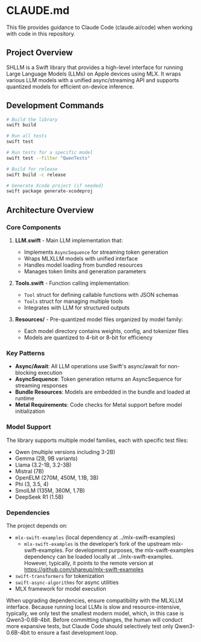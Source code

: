 # CLAUDE.md

This file provides guidance to Claude Code (claude.ai/code) when working with code in this repository.

## Project Overview

SHLLM is a Swift library that provides a high-level interface for running Large Language Models (LLMs) on Apple devices using MLX. It wraps various LLM models with a unified async/streaming API and supports quantized models for efficient on-device inference.

## Development Commands

```bash
# Build the library
swift build

# Run all tests
swift test

# Run tests for a specific model
swift test --filter "QwenTests"

# Build for release
swift build -c release

# Generate Xcode project (if needed)
swift package generate-xcodeproj
```

## Architecture Overview

### Core Components

1. **LLM.swift** - Main LLM implementation that:
   - Implements `AsyncSequence` for streaming token generation
   - Wraps MLXLLM models with unified interface
   - Handles model loading from bundled resources
   - Manages token limits and generation parameters

2. **Tools.swift** - Function calling implementation:
   - `Tool` struct for defining callable functions with JSON schemas
   - `Tools` struct for managing multiple tools
   - Integrates with LLM for structured outputs

3. **Resources/** - Pre-quantized model files organized by model family:
   - Each model directory contains weights, config, and tokenizer files
   - Models are quantized to 4-bit or 8-bit for efficiency

### Key Patterns

- **Async/Await**: All LLM operations use Swift's async/await for non-blocking execution
- **AsyncSequence**: Token generation returns an AsyncSequence for streaming responses
- **Bundle Resources**: Models are embedded in the bundle and loaded at runtime
- **Metal Requirements**: Code checks for Metal support before model initialization

### Model Support

The library supports multiple model families, each with specific test files:

- Qwen (multiple versions including 3-2B)
- Gemma (2B, 9B variants)
- Llama (3.2-1B, 3.2-3B)
- Mistral (7B)
- OpenELM (270M, 450M, 1.1B, 3B)
- Phi (3, 3.5, 4)
- SmolLM (135M, 360M, 1.7B)
- DeepSeek R1 (1.5B)

### Dependencies

The project depends on:

- `mlx-swift-examples` (local dependency at ../mlx-swift-examples)
  - `mlx-swift-examples` is the developer’s fork of the upstream mlx-swift-examples. For development purposes, the mlx-swift-examples dependency can be loaded locally at ../mlx-swift-examples. However, typically, it points to the remote version at https://github.com/shareup/mlx-swift-examples
- `swift-transformers` for tokenization
- `swift-async-algorithms` for async utilities
- MLX framework for model execution

When upgrading dependencies, ensure compatibility with the MLXLLM interface. Because running local LLMs is slow and resource-intensive, typically, we only test the smallest modern model, which, in this case is Qwen3-0.6B-4bit. Before committing changes, the human will conduct more expansive tests, but Claude Code should selectively test only Qwen3-0.6B-4bit to ensure a fast development loop.
